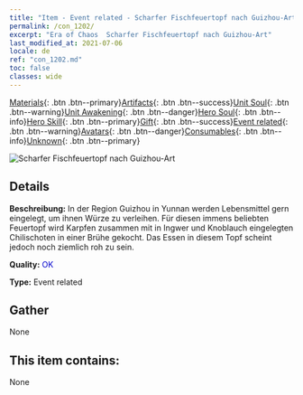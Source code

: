 ```yaml
---
title: "Item - Event related - Scharfer Fischfeuertopf nach Guizhou-Art"
permalink: /con_1202/
excerpt: "Era of Chaos  Scharfer Fischfeuertopf nach Guizhou-Art"
last_modified_at: 2021-07-06
locale: de
ref: "con_1202.md"
toc: false
classes: wide
---
```

 [Materials](/ItemsDE/){: .btn .btn--primary}[Artifacts](/ItemsDE/Artifacts/){: .btn .btn--success}[Unit Soul](/ItemsDE/UnitSoul/){: .btn .btn--warning}[Unit Awakening](/ItemsDE/UnitAwakening/){: .btn .btn--danger}[Hero Soul](/ItemsDE/HeroSoul/){: .btn .btn--info}[Hero Skill](/ItemsDE/HeroSkill/){: .btn .btn--primary}[Gift](/ItemsDE/Gift/){: .btn .btn--success}[Event related](/ItemsDE/Events/){: .btn .btn--warning}[Avatars](/ItemsDE/Avatars/){: .btn .btn--danger}[Consumables](/ItemsDE/Consumables/){: .btn .btn--info}[Unknown](/ItemsDE/Unknown/){: .btn .btn--primary}

 ![Scharfer Fischfeuertopf nach Guizhou-Art](/images/t/i_81521131.png)

## Details
 **Beschreibung:** In der Region Guizhou in Yunnan werden Lebensmittel gern eingelegt, um ihnen Würze zu verleihen. Für diesen immens beliebten Feuertopf wird Karpfen zusammen mit in Ingwer und Knoblauch eingelegten Chilischoten in einer Brühe gekocht. Das Essen in diesem Topf scheint jedoch noch ziemlich roh zu sein.

 **Quality:** <span style="color: #0000CD">OK</span>

 **Type:** Event related

## Gather

  None

## This item contains:

  None

